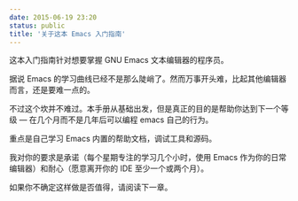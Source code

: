 ```yaml
---
date: 2015-06-19 23:20
status: public
title: '关于这本 Emacs 入门指南'
---
```


这本入门指南针对想要掌握 GNU Emacs 文本编辑器的程序员。

据说 Emacs 的学习曲线已经不是那么陡峭了。然而万事开头难，比起其他编辑器而言，还是要难一点的。

不过这个坎并不难过。本手册从基础出发，但是真正的目的是帮助你达到下一个等级 — 在几个月而不是几年后可以编程 emacs 自己的行为。

重点是自己学习 Emacs 内置的帮助文档，调试工具和源码。

我对你的要求是承诺（每个星期专注的学习几个小时，使用 Emacs 作为你的日常编辑器）和耐心（愿意离开你的 IDE 至少一个或两个月）。

如果你不确定这样做是否值得，请阅读下一章。

